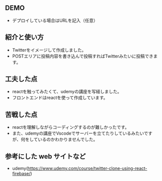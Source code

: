 ## DEMO

  - デプロイしている場合はURLを記入（任意）

## 紹介と使い方

  - Twitterをイメージして作成しました。
  - POSTエリアに投稿内容を書き込んで投稿すればTwitterみたいに投稿できます。

## 工夫した点

  - reactを触ってみたくて、udemyの講座を写経しました。
  - フロントエンドはreactを使って作成しています。

## 苦戦した点

  - reactを理解しながらコーディングするのが難しかったです。
  - また、udemyの講座でVscodeでサーバーを立てたりしているみたいですが、何をしているのかわかりませんでした。

## 参考にした web サイトなど

  - udemy(https://www.udemy.com/course/twitter-clone-using-react-firebase/)
